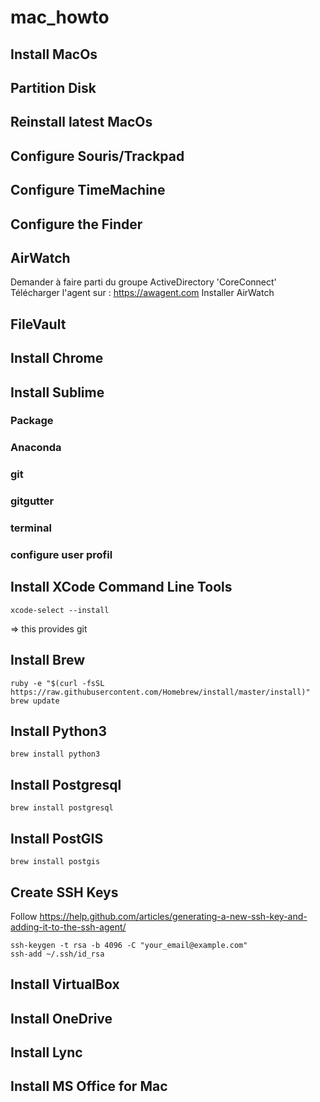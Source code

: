 # mac_howto

## Install MacOs

## Partition Disk

## Reinstall latest MacOs

## Configure Souris/Trackpad

## Configure TimeMachine

## Configure the Finder

## AirWatch

Demander à faire parti du groupe ActiveDirectory 'CoreConnect'
Télécharger l'agent sur : https://awagent.com
Installer AirWatch

## FileVault

## Install Chrome

## Install Sublime

### Package

### Anaconda

### git

### gitgutter

### terminal

### configure user profil

## Install XCode Command Line Tools

	xcode-select --install

=> this provides git

## Install Brew

	ruby -e "$(curl -fsSL https://raw.githubusercontent.com/Homebrew/install/master/install)"
	brew update

## Install Python3

	brew install python3


## Install Postgresql

	brew install postgresql

## Install PostGIS

	brew install postgis


## Create SSH Keys

Follow https://help.github.com/articles/generating-a-new-ssh-key-and-adding-it-to-the-ssh-agent/

	ssh-keygen -t rsa -b 4096 -C "your_email@example.com"
	ssh-add ~/.ssh/id_rsa

## Install VirtualBox

## Install OneDrive

## Install Lync

## Install MS Office for Mac
